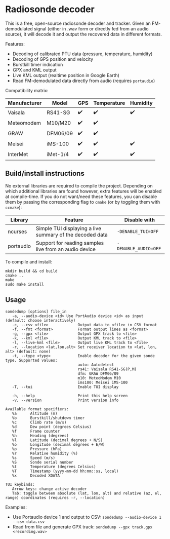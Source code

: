 Radiosonde decoder
==================

This is a free, open-source radiosonde decoder and tracker. Given an
FM-demodulated signal (either in .wav form or directly fed from an audio
source), it will decode it and output the recovered data in different formats.

Features:
- Decoding of calibrated PTU data (pressure, temperature, humidity)
- Decoding of GPS position and velocity
- Burstkill timer indication
- GPX and KML output
- Live KML output (realtime position in Google Earth)
- Read FM-demodulated data directly from audio (requires `portaudio`)

Compatibility matrix:

| Manufacturer | Model    | GPS                | Temperature        | Humidity           |
|--------------|----------|--------------------|--------------------|--------------------|
| Vaisala      | RS41-SG  | :heavy_check_mark: | :heavy_check_mark: | :heavy_check_mark: |
| Meteomodem   | M10/M20  | :heavy_check_mark: | :heavy_check_mark: |                    |
| GRAW         | DFM06/09 | :heavy_check_mark: | :heavy_check_mark: |                    |
| Meisei       | iMS-100  | :heavy_check_mark: | :heavy_check_mark: | :heavy_check_mark: |
| InterMet     | iMet-1/4 | :heavy_check_mark: | :heavy_check_mark: | :heavy_check_mark: |


Build/install instructions
--------------------------
No external libraries are required to compile the project. Depending on which
additional libraries are found however, extra features will be enabled at
compile-time. If you do not want/need these features, you can disable them by
passing the corresponding flag to `cmake` (or by toggling them with `ccmake`):

| Library   | Feature                                                   | Disable with         |
|-----------|-----------------------------------------------------------|----------------------|
| ncurses   | Simple TUI displaying a live summary of the decoded data  | `-DENABLE_TUI=OFF`   |
| portaudio | Support for reading samples live from an audio device     | `-DENABLE_AUDIO=OFF` |


To compile and install:
```
mkdir build && cd build
cmake ..
make
sudo make install
```

Usage
-----
```
sondedump [options] file_in
   -a, --audio-device <id> Use PortAudio device <id> as input (default: choose interactively)
   -c, --csv <file>             Output data to <file> in CSV format
   -f, --fmt <format>           Format output lines as <format>
   -g, --gpx <file>             Output GPX track to <file>
   -k, --kml <file>             Output KML track to <file>
   -l, --live-kml <file>        Output live KML track to <file>
   -r, --location <lat,lon,alt> Set receiver location to <lat, lon, alt> (default: none)
   -t, --type <type>            Enable decoder for the given sonde type. Supported values:
                                auto: Autodetect
                                rs41: Vaisala RS41-SG(P,M)
                                dfm: GRAW DFM06/09
                                m10: MeteoModem M10
                                ims100: Meisei iMS-100
   -T, --tui                    Enable TUI display

   -h, --help                   Print this help screen
   -v, --version                Print version info

Available format specifiers:
   %a      Altitude (m)
   %b      Burstkill/shutdown timer
   %c      Climb rate (m/s)
   %d      Dew point (degrees Celsius)
   %f      Frame counter
   %h      Heading (degrees)
   %l      Latitude (decimal degrees + N/S)
   %o      Longitude (decimal degrees + E/W)
   %p      Pressure (hPa)
   %r      Relative humidity (%)
   %s      Speed (m/s)
   %S      Sonde serial number
   %t      Temperature (degrees Celsius)
   %T      Timestamp (yyyy-mm-dd hh:mm::ss, local)
   %x      Decoded XDATA

TUI keybinds:
   Arrow keys: change active decoder
   Tab: toggle between absolute (lat, lon, alt) and relative (az, el, range) coordinates (requires -r, --location)
```

Examples:
- Use Portaudio device 1 and output to CSV: `sondedump --audio-device 1 --csv
  data.csv`
- Read from file and generate GPX track: `sondedump --gpx track.gpx
  <recording.wav>`
